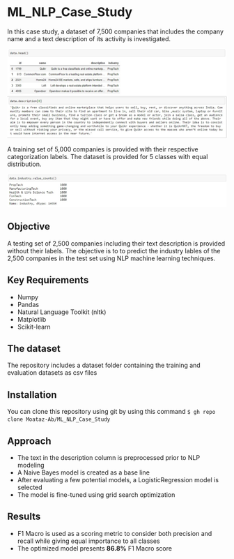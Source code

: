 # ML_NLP_Case_Study

In this case study, a dataset of 7,500 companies that includes the company name and a text description of its activity is investigated. 

![](dataset/data_example.jpg)

A training set of 5,000 companies is provided with their respective categorization labels. The dataset is provided for 5 classes with equal distribution.

![](dataset/training_set_balance.jpg)

## Objective

A testing set of 2,500 companies including their text description is provided without their labels.
The objective is to to predict the industry lables of the 2,500 companies in the test set using NLP machine learning techniques.

## Key Requirements
- Numpy
- Pandas
- Natural Language Toolkit (nltk)
- Matplotlib
- Scikit-learn

## The dataset
The repository includes a dataset folder containing the training and evaluation datasets as csv files

## Installation
You can clone this repository using git by using this command
```$ gh repo clone Moataz-Ab/ML_NLP_Case_Study```

## Approach
- The text in the description column is preprocessed prior to NLP modeling
- A Naive Bayes model is created as a base line
- After evaluating a few potential models, a LogisticRegression model is selected
- The model is fine-tuned using grid search optimization

## Results
- F1 Macro is used as a scoring metric to consider both precision and recall while giving equal importance to all classes
- The optimized model presents **86.8%** F1 Macro score

